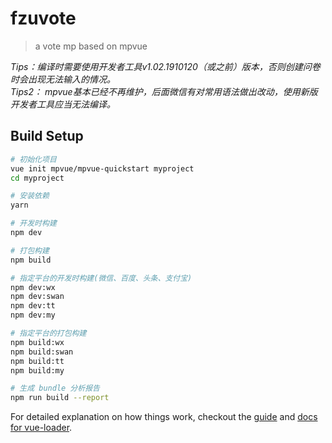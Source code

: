 # fzuvote

> a vote mp based on mpvue

*Tips：编译时需要使用开发者工具v1.02.1910120（或之前）版本，否则创建问卷时会出现无法输入的情况。*  
*Tips2： mpvue基本已经不再维护，后面微信有对常用语法做出改动，使用新版开发者工具应当无法编译。*

## Build Setup

``` bash
# 初始化项目
vue init mpvue/mpvue-quickstart myproject
cd myproject

# 安装依赖
yarn

# 开发时构建
npm dev

# 打包构建
npm build

# 指定平台的开发时构建(微信、百度、头条、支付宝)
npm dev:wx
npm dev:swan
npm dev:tt
npm dev:my

# 指定平台的打包构建
npm build:wx
npm build:swan
npm build:tt
npm build:my

# 生成 bundle 分析报告
npm run build --report
```

For detailed explanation on how things work, checkout the [guide](http://vuejs-templates.github.io/webpack/) and [docs for vue-loader](http://vuejs.github.io/vue-loader).
